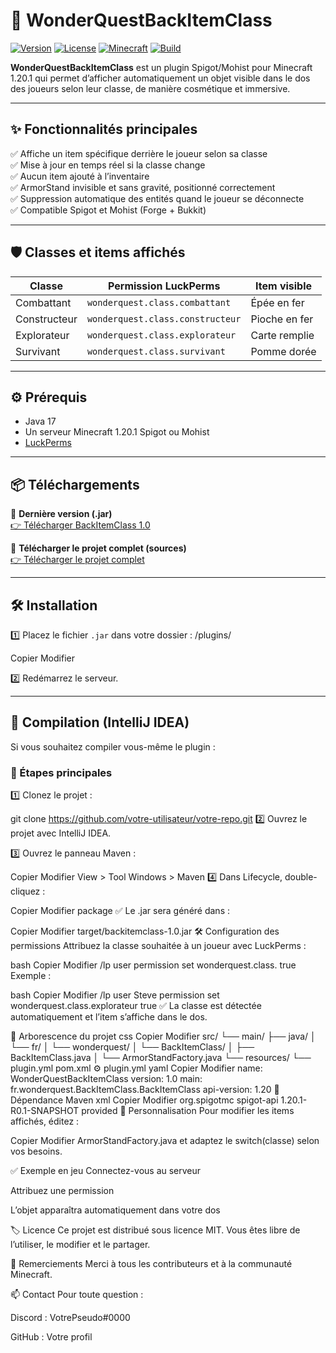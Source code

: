 # 🏹 WonderQuestBackItemClass

[![Version](https://img.shields.io/badge/version-1.0-blue.svg)](#)
[![License](https://img.shields.io/badge/license-MIT-green.svg)](LICENSE)
[![Minecraft](https://img.shields.io/badge/Minecraft-1.20.1-blue)](#)
[![Build](https://img.shields.io/badge/build-Maven-success)](#)

**WonderQuestBackItemClass** est un plugin Spigot/Mohist pour Minecraft 1.20.1 qui permet d’afficher automatiquement un objet visible dans le dos des joueurs selon leur classe, de manière cosmétique et immersive.

---

## ✨ Fonctionnalités principales

✅ Affiche un item spécifique derrière le joueur selon sa classe  
✅ Mise à jour en temps réel si la classe change  
✅ Aucun item ajouté à l’inventaire  
✅ ArmorStand invisible et sans gravité, positionné correctement  
✅ Suppression automatique des entités quand le joueur se déconnecte  
✅ Compatible Spigot et Mohist (Forge + Bukkit)

---

## 🛡️ Classes et items affichés

| Classe        | Permission LuckPerms                     | Item visible |
|---------------|------------------------------------------|--------------|
| Combattant    | `wonderquest.class.combattant`          | Épée en fer  |
| Constructeur  | `wonderquest.class.constructeur`        | Pioche en fer|
| Explorateur   | `wonderquest.class.explorateur`         | Carte remplie|
| Survivant     | `wonderquest.class.survivant`           | Pomme dorée  |

---

## ⚙️ Prérequis

- Java 17
- Un serveur Minecraft 1.20.1 Spigot ou Mohist
- [LuckPerms](https://luckperms.net)

---

## 📦 Téléchargements

🔽 **Dernière version (.jar)**  
[👉 Télécharger BackItemClass 1.0](https://github.com/votre-utilisateur/votre-repo/releases/latest/download/backitemclass-1.0.jar)

📁 **Télécharger le projet complet (sources)**  
[👉 Télécharger le projet complet](https://github.com/votre-utilisateur/votre-repo/archive/refs/heads/main.zip)

---

## 🛠️ Installation

1️⃣ Placez le fichier `.jar` dans votre dossier :
/plugins/


Copier
Modifier

2️⃣ Redémarrez le serveur.

---

## 🔧 Compilation (IntelliJ IDEA)

Si vous souhaitez compiler vous-même le plugin :

### 📁 Étapes principales

1️⃣ Clonez le projet :

git clone https://github.com/votre-utilisateur/votre-repo.git
2️⃣ Ouvrez le projet avec IntelliJ IDEA.

3️⃣ Ouvrez le panneau Maven :


Copier
Modifier
View > Tool Windows > Maven
4️⃣ Dans Lifecycle, double-cliquez :


Copier
Modifier
package
✅ Le .jar sera généré dans :


Copier
Modifier
target/backitemclass-1.0.jar
🛠️ Configuration des permissions
Attribuez la classe souhaitée à un joueur avec LuckPerms :

bash
Copier
Modifier
/lp user <pseudo> permission set wonderquest.class.<classe> true
Exemple :

bash
Copier
Modifier
/lp user Steve permission set wonderquest.class.explorateur true
✅ La classe est détectée automatiquement et l’item s’affiche dans le dos.

📂 Arborescence du projet
css
Copier
Modifier
src/
 └── main/
      ├── java/
      │    └── fr/
      │          └── wonderquest/
      │                 └── BackItemClass/
      │                         ├── BackItemClass.java
      │                         └── ArmorStandFactory.java
      └── resources/
            └── plugin.yml
pom.xml
⚙️ plugin.yml
yaml
Copier
Modifier
name: WonderQuestBackItemClass
version: 1.0
main: fr.wonderquest.BackItemClass.BackItemClass
api-version: 1.20
🧩 Dépendance Maven
xml
Copier
Modifier
<dependency>
    <groupId>org.spigotmc</groupId>
    <artifactId>spigot-api</artifactId>
    <version>1.20.1-R0.1-SNAPSHOT</version>
    <scope>provided</scope>
</dependency>
🎨 Personnalisation
Pour modifier les items affichés, éditez :

Copier
Modifier
ArmorStandFactory.java
et adaptez le switch(classe) selon vos besoins.

✅ Exemple en jeu
Connectez-vous au serveur

Attribuez une permission

L’objet apparaîtra automatiquement dans votre dos

🏷️ Licence
Ce projet est distribué sous licence MIT.
Vous êtes libre de l’utiliser, le modifier et le partager.

🙏 Remerciements
Merci à tous les contributeurs et à la communauté Minecraft.

📫 Contact
Pour toute question :

Discord : VotrePseudo#0000

GitHub : Votre profil
